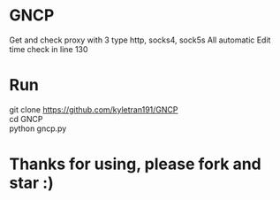 # GNCP
Get and check proxy with 3 type http, socks4, sock5s
All automatic
Edit time check in line 130 
# Run
git clone https://github.com/kyletran191/GNCP
<br>
cd GNCP
<br>
python gncp.py
# Thanks for using, please fork and star :)
